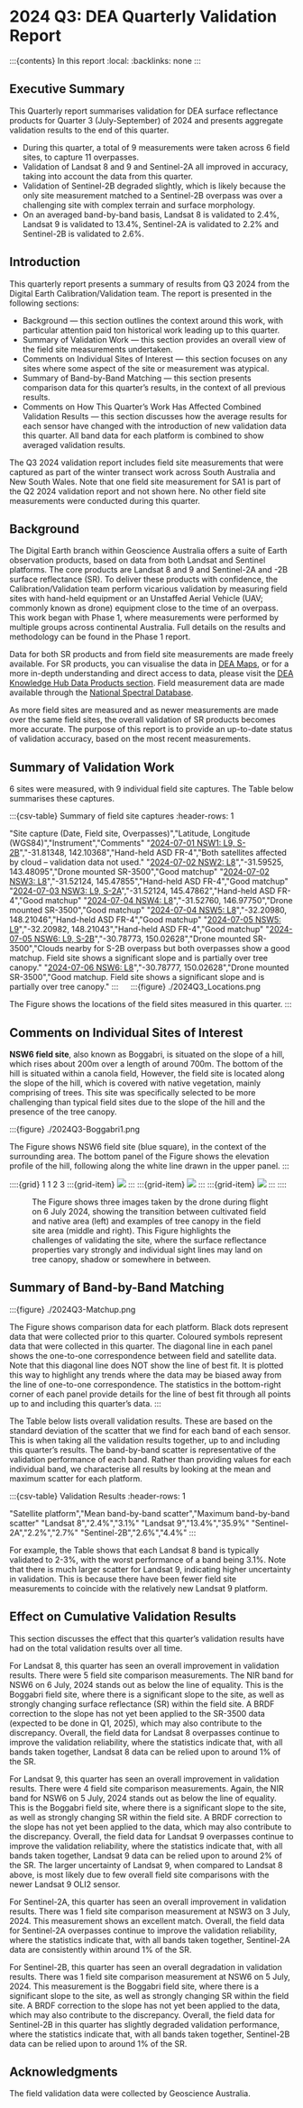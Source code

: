 # 2024 Q3: DEA Quarterly Validation Report

:::{contents} In this report
:local:
:backlinks: none
:::

## Executive Summary

This Quarterly report summarises validation for DEA surface reflectance products for Quarter 3 (July-September) of 2024
and presents aggregate validation results to the end of this quarter.

* During this quarter, a total of 9 measurements were taken across 6 field sites, to capture 11 overpasses.
* Validation of Landsat 8 and 9 and Sentinel-2A all improved in accuracy, taking into account the data from this quarter.
* Validation of Sentinel-2B degraded slightly, which is likely because the only site measurement matched to a Sentinel-2B overpass was over a challenging site with complex terrain and surface morphology.
* On an averaged band-by-band basis, Landsat 8 is validated to 2.4%, Landsat 9 is validated to 13.4%, Sentinel-2A is validated to 2.2% and Sentinel-2B is validated to 2.6%.

## Introduction

This quarterly report presents a summary of results from Q3 2024 from the Digital Earth
Calibration/Validation team. The report is presented in the following sections:

* Background &mdash; this section outlines the context around this work, with particular attention paid ton historical work leading up to this quarter.
* Summary of Validation Work &mdash; this section provides an overall view of the field site measurements undertaken.
* Comments on Individual Sites of Interest &mdash; this section focuses on any sites where some aspect of the site or measurement was atypical.
* Summary of Band-by-Band Matching &mdash; this section presents comparison data for this quarter’s results, in the context of all previous results.
* Comments on How This Quarter’s Work Has Affected Combined Validation Results &mdash; this section discusses how the average results for each sensor have changed with the introduction of new validation data this quarter. All band data for each platform is combined to show averaged validation results.

The Q3 2024 validation report includes field site measurements that were captured as part of the winter transect work
across South Australia and New South Wales. Note that one field site measurement for SA1 is part of the Q2 2024
validation report and not shown here. No other field site measurements were conducted during this quarter.
 
## Background

The Digital Earth branch within Geoscience Australia offers a suite of Earth observation products, based on data from
both Landsat and Sentinel platforms. The core products are Landsat 8 and 9 and Sentinel-2A and -2B surface reflectance (SR).
To deliver these products with confidence, the Calibration/Validation team perform vicarious validation
by measuring field sites with hand-held equipment or an Unstaffed Aerial Vehicle (UAV; commonly known as drone) equipment
close to the time of an overpass. This work began with Phase 1, where measurements were performed by multiple groups
across continental Australia. Full details on the results and methodology can be found in the Phase 1 report.

Data for both SR products and from field site measurements are made freely available. For SR products, you can visualise
the data in [DEA Maps](https://maps.dea.ga.gov.au/), or for a more in-depth understanding and direct access to data, please visit the [DEA Knowledge Hub Data Products section](https://knowledge.dea.ga.gov.au/data/). Field measurement data are made available through the [National Spectral Database](https://www.ga.gov.au/scientific-topics/dea/dea-data-and-products/national-spectral-database).

As more field sites are measured and as newer measurements are made over the same field sites, the overall validation of
SR products becomes more accurate. The purpose of this report is to provide an up-to-date status of validation accuracy,
based on the most recent measurements.
 
## Summary of Validation Work

6 sites were measured, with 9 individual field site captures. The Table below summarises these captures.

:::{csv-table} Summary of field site captures
:header-rows: 1

"Site capture (Date, Field site, Overpasses)","Latitude, Longitude (WGS84)","Instrument","Comments"
"<a href='/validation/site-report/2024-07-01-NSW1/'>2024-07-01 NSW1: L9, S-2B</a>","-31.81348, 142.10368","Hand-held ASD FR-4","Both satellites affected by cloud – validation data not used."
"<a href='/validation/site-report/2024-07-02-NSW2/'>2024-07-02 NSW2: L8</a>","-31.59525, 143.48095","Drone mounted SR-3500","Good matchup"
"<a href='/validation/site-report/2024-07-02-NSW3/'>2024-07-02 NSW3: L8</a>","-31.52124, 145.47855","Hand-held ASD FR-4","Good matchup"
"<a href='/validation/site-report/2024-07-03-NSW3/'>2024-07-03 NSW3: L9, S-2A</a>","-31.52124, 145.47862","Hand-held ASD FR-4","Good matchup"
"<a href='/validation/site-report/2024-07-04-NSW4/'>2024-07-04 NSW4: L8</a>","-31.52760, 146.97750","Drone mounted SR-3500","Good matchup"
"<a href='/validation/site-report/2024-07-04-NSW5/'>2024-07-04 NSW5: L8</a>","-32.20980, 148.21046","Hand-held ASD FR-4","Good matchup"
"<a href='/validation/site-report/2024-07-05-NSW5/'>2024-07-05 NSW5: L9</a>","-32.20982, 148.21043","Hand-held ASD FR-4","Good matchup"
"<a href='/validation/site-report/2024-07-05-NSW6/'>2024-07-05 NSW6: L9, S-2B</a>","-30.78773, 150.02628","Drone mounted SR-3500","Clouds nearby for S-2B overpass but both overpasses show a good matchup. Field site shows a significant slope and is partially over tree canopy."
"<a href='/validation/site-report/2024-07-06-NSW6/'>2024-07-06 NSW6: L8</a>","-30.78777, 150.02628","Drone mounted SR-3500","Good matchup. Field site shows a significant slope and is partially over tree canopy."
:::
 
:::{figure} ./2024Q3_Locations.png

The Figure shows the locations of the field sites measured in this quarter.
::: 

## Comments on Individual Sites of Interest

**NSW6 field site**, also known as Boggabri, is situated on the slope of a hill, which rises about 200m over a length of
around 700m. The bottom of the hill is situated within a canola field, However, the field site is located along the
slope of the hill, which is covered with native vegetation, mainly comprising of trees. This site was specifically
selected to be more challenging than typical field sites due to the slope of the hill and the presence of the tree
canopy.

:::{figure} ./2024Q3-Boggabri1.png

The Figure shows NSW6 field site (blue square), in the context of the surrounding area. The bottom panel of the Figure
shows the elevation profile of the hill, following along the white line drawn in the upper panel.
:::

::::{grid} 1 1 2 3
:::{grid-item}
![](./2024Q3-Boggabri2.jpg)
:::
:::{grid-item}
![](./2024Q3-Boggabri3.jpg)
:::
:::{grid-item}
![](./2024Q3-Boggabri4.jpg)
:::
::::

<figure class="align-default">
    <figcaption>The Figure shows three images taken by the drone during flight on 6 July 2024, showing the transition between cultivated field and native area (left) and examples of tree canopy in the field site area (middle and right). This Figure highlights the challenges of validating the site, where the surface reflectance properties vary strongly and individual sight lines may land on tree canopy, shadow or somewhere in between.</figcaption>
</figure>
     
## Summary of Band-by-Band Matching

:::{figure} ./2024Q3-Matchup.png

The Figure shows comparison data for each platform. Black dots represent data that were collected prior to this quarter.
Coloured symbols represent data that were collected in this quarter. The diagonal line in each panel shows the
one-to-one correspondence between field and satellite data. Note that this diagonal line does NOT show the line of best
fit. It is plotted this way to highlight any trends where the data may be biased away from the line of one-to-one
correspondence. The statistics in the bottom-right corner of each panel provide details for the line of best fit
through all points up to and including this quarter’s data.
:::

The Table below lists overall validation results. These are based on the standard deviation of the scatter that we find
for each band of each sensor. This is when taking all the validation results together, up to and including this quarter’s
results. The band-by-band scatter is representative of the validation performance of each band. Rather than providing
values for each individual band, we characterise all results by looking at the mean and maximum scatter for each
platform.

:::{csv-table} Validation Results
:header-rows: 1

"Satellite platform","Mean band-by-band scatter","Maximum band-by-band scatter"
"Landsat 8","2.4%","3.1%"
"Landsat 9","13.4%","35.9%"
"Sentinel-2A","2.2%","2.7%"
"Sentinel-2B","2.6%","4.4%"
:::

For example, the Table shows that each Landsat 8 band is typically validated to 2-3%, with the worst performance
of a band being 3.1%. Note that there is much larger scatter for Landsat 9, indicating higher uncertainty in validation.
This is because there have been fewer field site measurements to coincide with the relatively new Landsat 9 platform.

## Effect on Cumulative Validation Results

This section discusses the effect that this quarter’s validation results have had on the total validation
results over all time.

For Landsat 8, this quarter has seen an overall improvement in validation results. There were 5 field site comparison
measurements. The NIR band for NSW6 on 6 July, 2024 stands out as below the line of equality. This is the Boggabri field
site, where there is a significant slope to the site, as well as strongly changing surface reflectance (SR) within the field
site. A BRDF correction to the slope has not yet been applied to the SR-3500 data (expected to be done in Q1, 2025),
which may also contribute to the discrepancy. Overall, the field data for Landsat 8 overpasses continue to improve the
validation reliability, where the statistics indicate that, with all bands taken together, Landsat 8 data can be relied
upon to around 1% of the SR. 

For Landsat 9, this quarter has seen an overall improvement in validation results. There were 4 field site comparison
measurements. Again, the NIR band for NSW6 on 5 July, 2024 stands out as below the line of equality. This is the
Boggabri field site, where there is a significant slope to the site, as well as strongly changing SR
within the field site. A BRDF correction to the slope has not yet been applied to the data, which may also contribute to
the discrepancy. Overall, the field data for Landsat 9 overpasses continue to improve the validation reliability, where
the statistics indicate that, with all bands taken together, Landsat 9 data can be relied upon to around 2% of the
SR. The larger uncertainty of Landsat 9, when compared to Landsat 8 above, is most likely due to few
overall field site comparisons with the newer Landsat 9 OLI2 sensor.

For Sentinel-2A, this quarter has seen an overall improvement in validation results. There was 1 field site comparison
measurement at NSW3 on 3 July, 2024. This measurement shows an excellent match. Overall, the field data for Sentinel-2A
overpasses continue to improve the validation reliability, where the statistics indicate that, with all bands taken
together, Sentinel-2A data are consistently within around 1% of the SR. 

For Sentinel-2B, this quarter has seen an overall degradation in validation results. There was 1 field site comparison
measurement at NSW6 on 5 July, 2024. This measurement is the Boggabri field site, where there is a significant slope to
the site, as well as strongly changing SR within the field site. A BRDF correction to the slope has not
yet been applied to the data, which may also contribute to the discrepancy. Overall, the field data for Sentinel-2B in
this quarter has slightly degraded validation performance, where the statistics indicate that, with all bands taken
together, Sentinel-2B data can be relied upon to around 1% of the SR. 

 
## Acknowledgments
 
The field validation data were collected by Geoscience Australia. 

